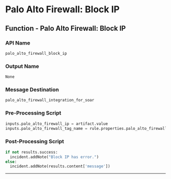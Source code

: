 <!--
    DO NOT MANUALLY EDIT THIS FILE
    THIS FILE IS AUTOMATICALLY GENERATED WITH resilient-sdk codegen
-->

# Palo Alto Firewall: Block IP

## Function - Palo Alto Firewall: Block IP

### API Name
`palo_alto_firewall_block_ip`

### Output Name
`None`

### Message Destination
`palo_alto_firewall_integration_for_soar`

### Pre-Processing Script
```python
inputs.palo_alto_firewall_ip = artifact.value
inputs.palo_alto_firewall_tag_name = rule.properties.palo_alto_firewall_tag_name
```

### Post-Processing Script
```python
if not results.success:
  incident.addNote("Block IP has error.")
else:
  incident.addNote(results.content['message'])
```

---

